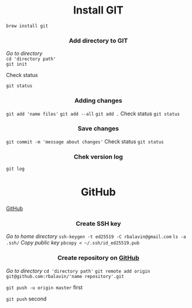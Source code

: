 <h1 align="center">Install GIT</h1>
<CODE>brew install git</CODE>
<h3 align="center">Add directory to GIT</h3>
<i>Go to directory<br></i>
<CODE>cd 'directory path'<br></CODE>
<CODE>git init</CODE>
<p>Сheck status<br></p>
<CODE>git status</CODE>
<h3 align="center">Adding changes</h3>
<CODE>git add 'name files'</CODE>
<CODE>git add --all</CODE>
<CODE>git add .</CODE>
Сheck status
<CODE>git status</CODE>
<h3 align="center">Save changes</h3>
<CODE>git commit -m 'message about changes'</CODE>
Сheck status
<CODE>git status</CODE>
<h3 align="center">Chek version log</h3>
<CODE>git log</CODE>

<h1 align="center">GitHub</h1>
<a href="https://github.com">GitHub</a>

<h3 align="center">Create SSH key</h3>
<i>Go to home directory</i>
<CODE>ssh-keygen -t ed25519 -C rbalavin@gmail.com</CODE>
<CODE>ls -a .ssh/</CODE>
<i>Copy public key</i>
<CODE>pbcopy < ~/.ssh/id_ed25519.pub</CODE>
<h3 align="center">Create repository on <a href="https://github.com">GitHub</a></h3>
<i>Go to directory</i>
<CODE>cd 'directory path'</CODE>
<CODE>git remote add origin git@github.com:rbalavin/'name repository'.git</CODE>
<p><CODE>git push -u origin master</CODE> first</p>
<p><CODE>git push</CODE> second</p>

